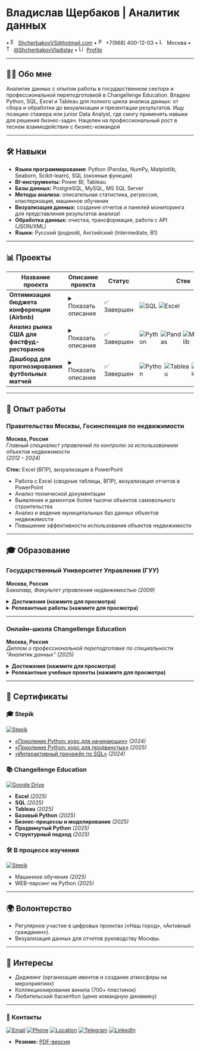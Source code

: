 # Владислав Щербаков | Аналитик данных

• <img src="https://api.iconify.design/mdi:email.svg" width="16" alt="Email"/> ShcherbakovVS@hotmail.com • <img src="https://api.iconify.design/mdi:phone.svg" width="16" alt="Phone"/> +7(968) 400-12-03 • <img src="https://api.iconify.design/mdi:map-marker.svg" width="16" alt="Location"/> Москва • <img src="https://api.iconify.design/mdi:telegram.svg" width="16" alt="Telegram"/> [@ShcherbakovVladislav](https://t.me/ShcherbakovVladislav) • <img src="https://api.iconify.design/mdi:linkedin.svg" width="16" alt="LinkedIn"/> [Profile](https://linkedin.com/in/...)

---
## **👨‍💻 Обо мне**  
Аналитик данных с опытом работы в государственном секторе и профессиональной переподготовкой в Changellenge Education. Владею Python, SQL, Excel и Tableau для полного цикла анализа данных: от сбора и обработки до визуализации и презентации результатов. Ищу позицию стажера или junior Data Analyst, где смогу применять навыки для решения бизнес-задач.  Нацелен на профессиональный рост в тесном взаимодействии с бизнес-командой

---
## **🛠 Навыки**  
- **Языки программирования:** Python (Pandas, NumPy, Matplotlib, Seaborn, Scikit-learn), SQL (оконные функции)  
- **BI-инструменты:** Power BI, Tableau  
- **Базы данных:** PostgreSQL, MySQL, MS SQL Server  
- **Методы анализа:** описательная статистика, регрессия, кластеризация, машинное обучение  
- **Визуализация данных:** создание отчетов и панелей мониторинга для представления результатов анализа!
- **Обработка данных:** очистка, трансформация, работа с API (JSON/XML)  
- **Языки:** Русский (родной), Английский (Intermediate, B1)  
---
## **📊 Проекты**

| Название проекта | Описание проекта | Статус | Стек |
|------------------|------------------|--------|------|
| **Оптимизация бюджета конференции (Airbnb)** | <details><summary>Показать описание</summary><br>Анализ данных Airbnb для минимизации затрат на размещение участников конференции в Бостоне. Включал:<br>- Сравнение цен по районам<br>- Оптимизацию логистики проживания<br>- Визуализацию оптимальных вариантов<br><br>[🌐 GitHub проекта](...)</details> | ✅ Завершен | <span style="display:inline-flex;gap:4px">![SQL](https://img.shields.io/badge/SQL-4479A1?logo=postgresql&logoColor=white&style=flat-square) ![Excel](https://img.shields.io/badge/Excel-217346?logo=microsoft-excel&logoColor=white&style=flat-square)</span> |
| **Анализ рынка США для фастфуд-ресторанов** | <details><summary>Показать описание</summary><br>Исследование локаций для запуска сети ресторанов на основе рыночных данных. Основные этапы:<br>- Сбор данных о демографии и конкурентах<br>- Анализ транспортной доступности<br>- Построение тепловых карт посещаемости<br><br>[🌐 GitHub проекта](...)</details> | ✅ Завершен | <span style="display:inline-flex;gap:4px">![Python](https://img.shields.io/badge/Python-3776AB?logo=python&logoColor=white&style=flat-square) ![Pandas](https://img.shields.io/badge/Pandas-150458?logo=pandas&logoColor=white&style=flat-square) ![Matplotlib](https://img.shields.io/badge/Matplotlib-11557C?style=flat-square&logo=matplotlib&logoColor=white) ![Excel](https://img.shields.io/badge/Excel-217346?logo=microsoft-excel&logoColor=white&style=flat-square)</span> |
| **Дашборд для прогнозирования футбольных матчей** | <details><summary>Показать описание</summary><br>Визуализация статистики матчей и прогнозирование результатов. Особенности:<br>- Парсинг данных с sports-api<br>- ML-модель для прогнозирования<br>- Интерактивный дашборд в Tableau<br><br>[🌐 GitHub проекта](...)</details> | ✅ Завершен | <span style="display:inline-flex;gap:4px">![Python](https://img.shields.io/badge/Python-3776AB?logo=python&logoColor=white&style=flat-square) ![Tableau](https://img.shields.io/badge/Tableau-E97627?logo=tableau&logoColor=white&style=flat-square) ![Scikit-learn](https://img.shields.io/badge/Scikit_learn-F7931E?logo=scikit-learn&logoColor=white&style=flat-square)</span> |

---
## **💼 Опыт работы**
### **Правительство Москвы, Госинспекция по недвижимости**  
**Москва, Россия**  
*Главный специалист управлений по контролю за использованием объектов недвижимости*  
*(2012 – 2024)*

**Стек:** Excel (ВПР), визуализация в PowerPoint  
- Работа с Excel (сводные таблицы, ВПР), визуализация отчетов в PowerPoint  
- Анализ технической документации  
- Выявление и демонтаж более тысячи объектов самовольного строительства  
- Анализ и ведение муниципальных баз данных объектов недвижимости  
- Повышение эффективности использования объектов недвижимости  
---
## **🎓 Образование**

### **Государственный Университет Управления (ГУУ)**  
**Москва, Россия**  
*Бакалавр, Факультет управления недвижимостью (2009)*    

<details>
  <summary><b> Достижения (нажмите для просмотра)</b></summary>
  
  - Участие в профильных семинарах и конференциях
</details>

<details>
  <summary><b> Релевантные работы (нажмите для просмотра)</b></summary>

  - **Дипломная работа:**  
    _"Прогнозирование инвестиционной привлекательности коммерческой недвижимости"_  
    - Анализ рыночных тенденций  
    - Разработка модели оценки  
    - Визуализация результатов в Excel
</details>

---

### **Онлайн-школа Changellenge Education**  
**Москва, Россия**  
*Диплом о профессиональной переподготовке по специальности "Аналитик данных" (2025)*   

<details>
  <summary><b> Достижения (нажмите для просмотра)</b></summary>
  
  - **Первое место** в командном проекте _"Оптимизация бюджета на размещение участников конференции в Бостоне (Airbnb)"_
</details>

<details>
  <summary><b> Релевантные учебные проекты (нажмите для просмотра)</b></summary>

  - **Оптимизация бюджета конференции**  
    `SQL` | `Excel`  
    Анализ данных Airbnb для минимизации затрат на размещение
  
  - **Анализ рынка США для фастфуд-сети**  
    `Python` | `Excel`  
    Исследование локаций для запуска ресторанов
  
  - **Дашборд для прогнозирования футбольных матчей**  
    `Python` | `Tableau`  
    Визуализация статистики и прогнозов
</details>

---
## **📜 Сертификаты**

### **🎓 Stepik**
[<img src="https://img.shields.io/badge/-Stepik-01BABC?style=flat&logo=stepik&logoColor=white" alt="Stepik">](https://stepik.org)  
- [«Поколение Python: курс для начинающих»](https://stepik.org/cert/2474707) *(2024)*  
- [«Поколение Python: курс для продвинутых»](https://stepik.org/cert/2919133) *(2025)*  
- [«Интерактивный тренажёр по SQL»](https://stepik.org/cert/2528386) *(2024)*  

### **📚 Changellenge Education**
[<img src="https://img.shields.io/badge/-Google_Drive-4285F4?style=flat&logo=google-drive&logoColor=white" alt="Google Drive">](https://drive.google.com/drive/folders/1QpmyMLnFiYN0NOQYL9t6uIIrERwd2p_b?usp=drive_link)  
- **Excel** *(2025)*  
- **SQL** *(2025)*  
- **Tableau** *(2025)*  
- **Базовый Python** *(2025)*  
- **Бизнес-процессы и моделирование** *(2025)*  
- **Продвинутый Python** *(2025)*  
- **Структурный подход** *(2025)*  

### **🛠 В процессе изучения**  
[<img src="https://img.shields.io/badge/-Stepik-01BABC?style=flat&logo=stepik&logoColor=white" alt="Stepik">](https://stepik.org)  
- Машинное обучение *(2025)*  
- WEB-парсинг на Python *(2025)*  

---
## **🌍 Волонтерство**  
- Регулярное участие в цифровых проектах («Наш город», «Активный гражданин»).  
- Визуализация данных для отчетов руководству Москвы.  
---
## **🎵 Интересы**  
- Диджеинг (организация ивентов и создание атмосферы на мероприятиях)
- Коллекционирование винила (700+ пластинок)  
- Любительский баскетбол  (ценю командную динамику)
---
### **📌 Контакты**  
[![Email](https://img.shields.io/badge/Email-ShcherbakovVS@hotmail.com-0078D4?logo=microsoft-outlook)](mailto:ShcherbakovVS@hotmail.com) [![Phone](https://img.shields.io/badge/Phone-+7(968)400--12--03-25D366?logo=whatsapp)](tel:+79684001203) [![Location](https://img.shields.io/badge/Location-Moscow-red?logo=googlemaps)](https://maps.google.com/?q=Moscow) [![Telegram](https://img.shields.io/badge/Telegram-@ShcherbakovVladislav-26A5E4?logo=telegram)](https://t.me/ShcherbakovVladislav) [![LinkedIn](https://img.shields.io/badge/LinkedIn-Profile-0A66C2?logo=linkedin)](https://linkedin.com/in/...)
- **Резюме:** [PDF-версия](...)





